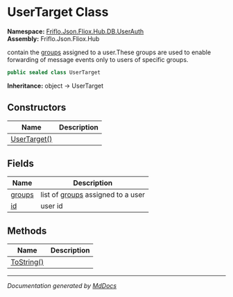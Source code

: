 ﻿<!--  
  <auto-generated>   
    The contents of this file were generated by a tool.  
    Changes to this file may be list if the file is regenerated  
  </auto-generated>   
-->

# UserTarget Class

**Namespace:** [Friflo.Json.Fliox.Hub.DB.UserAuth](../index.md)  
**Assembly:** Friflo.Json.Fliox.Hub

contain the [groups](fields/groups.md) assigned to a user.These groups are used to enable forwarding of message events only to users of specific groups.

```csharp
public sealed class UserTarget
```

**Inheritance:** object → UserTarget

## Constructors

| Name                                  | Description |
| ------------------------------------- | ----------- |
| [UserTarget()](constructors/index.md) |             |

## Fields

| Name                       | Description                                           |
| -------------------------- | ----------------------------------------------------- |
| [groups](fields/groups.md) | list of [groups](fields/groups.md) assigned to a user |
| [id](fields/id.md)         | user id                                               |

## Methods

| Name                              | Description |
| --------------------------------- | ----------- |
| [ToString()](methods/ToString.md) |             |

___

*Documentation generated by [MdDocs](https://github.com/ap0llo/mddocs)*
